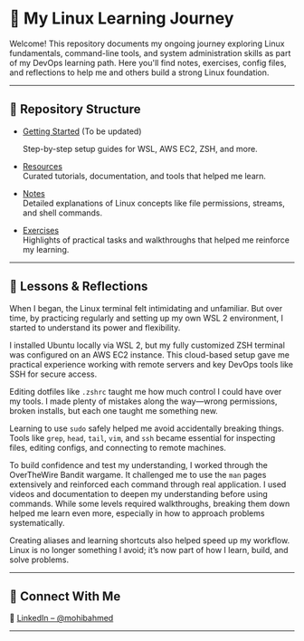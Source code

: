 # 🐧 My Linux Learning Journey

Welcome! This repository documents my ongoing journey exploring Linux fundamentals, command-line tools, and system administration skills as part of my DevOps learning path. Here you'll find notes, exercises, config files, and reflections to help me and others build a strong Linux foundation.

---

## 📂 Repository Structure

- [Getting Started](GETTING_STARTED.md)  (To be updated)
  
  Step-by-step setup guides for WSL, AWS EC2, ZSH, and more.

- [Resources](RESOURCES.md)  
  Curated tutorials, documentation, and tools that helped me learn.

- [Notes](notes/)  
  Detailed explanations of Linux concepts like file permissions, streams, and shell commands.

- [Exercises](exercises/)  
  Highlights of practical tasks and walkthroughs that helped me reinforce my learning. 

---

## 🧠 Lessons & Reflections

When I began, the Linux terminal felt intimidating and unfamiliar. But over time, by practicing regularly and setting up my own WSL 2 environment, I started to understand its power and flexibility.

I installed Ubuntu locally via WSL 2, but my fully customized ZSH terminal was configured on an AWS EC2 instance. This cloud-based setup gave me practical experience working with remote servers and key DevOps tools like SSH for secure access.

Editing dotfiles like `.zshrc` taught me how much control I could have over my tools. I made plenty of mistakes along the way—wrong permissions, broken installs, but each one taught me something new.

Learning to use `sudo` safely helped me avoid accidentally breaking things. Tools like `grep`, `head`, `tail`, `vim`, and `ssh` became essential for inspecting files, editing configs, and connecting to remote machines.

To build confidence and test my understanding, I worked through the OverTheWire Bandit wargame. It challenged me to use the `man` pages extensively and reinforced each command through real application. I used videos and documentation to deepen my understanding before using commands. While some levels required walkthroughs, breaking them down helped me learn even more, especially in how to approach problems systematically.

Creating aliases and learning shortcuts also helped speed up my workflow. Linux is no longer something I avoid; it’s now part of how I learn, build, and solve problems.

---

## 🤝 Connect With Me

💼 [LinkedIn – @mohibahmed](https://www.linkedin.com/in/mohib-ahmed-631120113/)  

---


